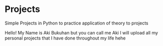 # Projects
Simple Projects in Python to practice application of theory to projects

Hello!
My Name is Aki Bukuhan but you can call me Aki
I will upload all my personal projects that I have done throughout my life
hehe
